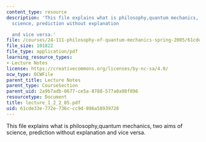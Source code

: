 ```yaml
---
content_type: resource
description: 'This file explains what is philosophy,quantum mechanics, two aims of
  science, prediction without explanation

  and vice versa.'
file: /courses/24-111-philosophy-of-quantum-mechanics-spring-2005/61cde33e772e736ccc9d896a58939728_lecture_1_2_2_05.pdf
file_size: 101822
file_type: application/pdf
learning_resource_types:
- Lecture Notes
license: https://creativecommons.org/licenses/by-nc-sa/4.0/
ocw_type: OCWFile
parent_title: Lecture Notes
parent_type: CourseSection
parent_uid: 2a9b7adb-0677-ce5a-8788-577a0a98f896
resourcetype: Document
title: lecture_1_2_2_05.pdf
uid: 61cde33e-772e-736c-cc9d-896a58939728
---
```

This file explains what is philosophy,quantum mechanics, two aims of science, prediction without explanation
and vice versa.